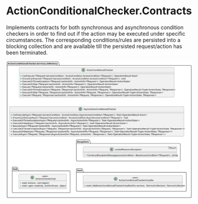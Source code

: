 # ActionConditionalChecker.Contracts

Implements contracts for both synchronous and asynchronous condition checkers in order to find out if the action may be executed under specific circumstances.
The corresponding conditions/rules are persisted into a blocking collection and are available till the persisted request/action has been terminated.

![General picture](https://raw.githubusercontent.com/VladGanuscheak/ActionConditionalChecker.Services.InMemory/main/ActionConditionalChecker_InMemory_100.svg)
